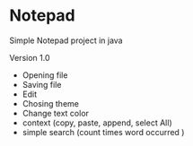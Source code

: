 # Notepad
Simple Notepad project in java

Version 1.0
  * Opening file
  * Saving file
  * Edit
  * Chosing theme
  * Change text color
  * context (copy, paste, append, select All)
  * simple search (count times word occurred )
